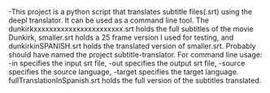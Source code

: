 -This project is a python script that translates subtitle files(.srt) using the deepl translator. It can be used as a command line tool.
The dunkirkxxxxxxxxxxxxxxxxxxxxxxx.srt holds the full subtitles of the movie Dunkirk, smaller.srt holds a 25 frame version I used for testing,
and dunkirkinSPANISH.srt holds the translated version of smaller.srt. 
Probably should have named the project subtitle-translator.
For command line usage: -in specifies the input srt file, -out specifies the output srt file, -source specifies the source language, -target specifies the target language. fullTranslationInSpanish.srt holds the full version of the subtitles translated.
